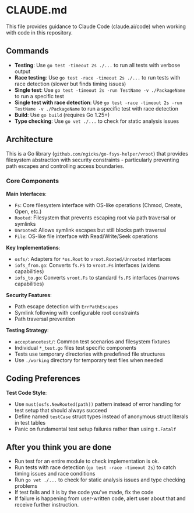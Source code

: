 # CLAUDE.md

This file provides guidance to Claude Code (claude.ai/code) when working with code in this repository.

## Commands

- **Testing**: Use `go test -timeout 2s ./...` to run all tests with verbose output
- **Race testing**: Use `go test -race -timeout 2s ./...` to run tests with race detection (slower but finds timing issues)
- **Single test**: Use `go test -timeout 2s -run TestName -v ./PackageName` to run a specific test
- **Single test with race detection**: Use `go test -race -timeout 2s -run TestName -v ./PackageName` to run a specific test with race detection
- **Build**: Use `go build` (requires Go 1.25+)
- **Type checking**: Use `go vet ./...` to check for static analysis issues

## Architecture

This is a Go library (`github.com/ngicks/go-fsys-helper/vroot`) that provides filesystem abstraction with security constraints - particularly preventing path escapes and controlling access boundaries.

### Core Components

**Main Interfaces**:

- `Fs`: Core filesystem interface with OS-like operations (Chmod, Create, Open, etc.)
- `Rooted`: Filesystem that prevents escaping root via path traversal or symlinks
- `Unrooted`: Allows symlink escapes but still blocks path traversal
- `File`: OS-like file interface with Read/Write/Seek operations

**Key Implementations**:

- `osfs/`: Adapters for `*os.Root` to `vroot.Rooted/Unrooted` interfaces
- `iofs_from.go`: Converts `fs.FS` to `vroot.Fs` interfaces (widens capabilities)
- `iofs_to.go`: Converts `vroot.Fs` to standard `fs.FS` interfaces (narrows capabilities)

**Security Features**:

- Path escape detection with `ErrPathEscapes`
- Symlink following with configurable root constraints
- Path traversal prevention

**Testing Strategy**:

- `acceptancetest/`: Common test scenarios and filesystem fixtures
- Individual `*_test.go` files test specific components
- Tests use temporary directories with predefined file structures
- Use `./working` directory for temporary test files when needed

## Coding Preferences

**Test Code Style**:

- Use `must(osfs.NewRooted(path))` pattern instead of error handling for test setup that should always succeed
- Define named `testCase` struct types instead of anonymous struct literals in test tables
- Panic on fundamental test setup failures rather than using `t.Fatalf`

## After you think you are done

- Run test for an entire module to check implementation is ok.
- Run tests with race detection (`go test -race -timeout 2s`) to catch timing issues and race conditions
- Run `go vet ./...` to check for static analysis issues and type checking problems
- If test fails and it is by the code you've made, fix the code
- If failure is happening from user-written code, alert user about that and receive further instruction.

